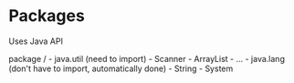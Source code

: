 # Packages

Uses Java API

package /
    - java.util (need to import)
        - Scanner
        - ArrayList
        - ...
    - java.lang (don't have to import, automatically done)
        - String 
        - System